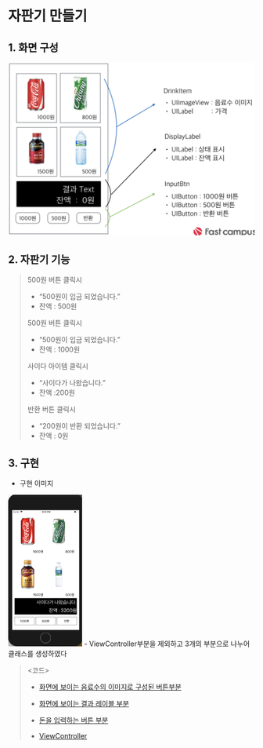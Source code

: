 # 자판기 만들기

## 1. 화면 구성
![자판기](./ex1.png)

## 2. 자판기 기능
> 500원 버튼 클릭시<br>
>- “500원이 입금 되었습니다.”<br>
>- 잔액 : 500원<br>
> 
> 500원 버튼 클릭시<br>
>- “500원이 입금 되었습니다.”<br>
>- 잔액 : 1000원<br>
> 
> 사이다 아이템 클릭시<br>
>- “사이다가 나왔습니다.”<br>
>- 잔액 :200원<br>
> 
> 반환 버튼 클릭시 <br>
>- “200원이 반환 되었습니다.”<br>
>- 잔액 : 0원

## 3. 구현
- 구현 이미지<br>
<img src="ex2.png" width="30%">
- ViewController부분을 제외하고 3개의 부분으로 나누어 클래스를 생성하였다

> <코드>
> 
>- [화면에 보이는 음료수의 이미지로 구성된 버튼부분](https://github.com/wargi/SangWookPark_IOS_School6/blob/master/Practice/UIExam/UIExam/DrinkItem.swift)
>
>- [화면에 보이는 결과 레이블 부분](https://github.com/wargi/SangWookPark_IOS_School6/blob/master/Practice/UIExam/UIExam/ResultLB.swift)
>
>- [돈을 입력하는 버튼 부분](https://github.com/wargi/SangWookPark_IOS_School6/blob/master/Practice/UIExam/UIExam/DisplayBtn.swift)
>
>- [ViewController](https://github.com/wargi/SangWookPark_IOS_School6/blob/master/Practice/UIExam/UIExam/ViewController.swift)